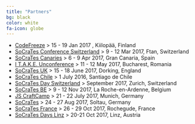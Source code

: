 ```yaml
---
title: "Partners"
bg: black
color: white
fa-icon: globe
---
```


- [CodeFreeze](http://www.codefreeze.fi/) > 15 - 19 Jan 2017 , Kiilopää, Finland
- [SoCraTes Conference Switzerland](http://www.socrates-ch.org/) > 9 - 12 Mar 2017, Ftan, Switzerland
- [SoCraTes Canaries](https://www.socracan.com/) > 6 - 9 Apr 2017, Gran Canaria, Spain
- [I T.A.K.E. Unconference](http://itakeunconf.com/) > 11 - 12 May 2017, Bucharest, Romania
- [SoCraTes UK](http://socratesuk.org/) > 15 - 18 June 2017, Dorking, England
- [SoCraTes Chile](https://www.socrates-conference.cl/) > 1 July 2016, Santiago de Chile
- [SoCraTes Day Switzerland](http://socrates-day.ch/) > September 2017, Zurich, Switzerland
- [SoCraTes BE](http://socratesbe.org/) > 9 - 12 Nov 2017, La Roche-en-Ardenne, Belgium
- [JS CraftCamp](http://jscraftcamp.org/) > 21 - 22 July 2017, Munich, Germany
- [SoCraTes](https://www.socrates-conference.de/) > 24 - 27 Aug 2017, Soltau, Germany
- [SoCraTes France](https://socrates-fr.github.io/) > 26 - 29 Oct 2017, Rochegude, France
- [SoCraTes Days Linz](http://socrates-conference.at/en/) > 20-21 Oct 2017, Linz, Austria
